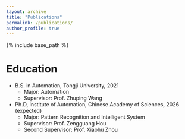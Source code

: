 ```yaml
---
layout: archive
title: "Publications"
permalink: /publications/
author_profile: true
---
```

{% include base_path %}

Education
======
* B.S. in Automation, Tongji University, 2021
  * Major: Automation
  * Supervisor: Prof. Zhuping Wang
* Ph.D, Institute of Automation, Chinese Academy of Sciences, 2026 (expected)
  * Major: Pattern Recognition and Intelligent System   
  * Supervisor: Prof. Zengguang Hou
  * Second Supervisor: Prof. Xiaohu Zhou
